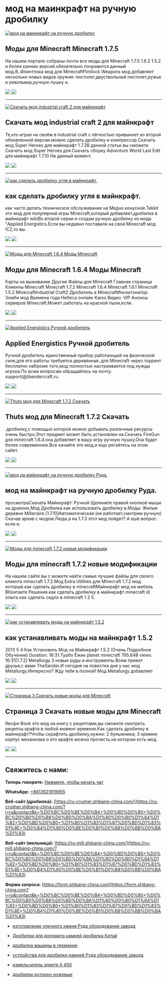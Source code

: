 # мод на маинкрафт на ручную дробилку

<a href="https://swt.shibang-china.com/?l=ru&img&k=%D0%BC%D0%BE%D0%B4+%D0%BD%D0%B0+%D0%BC%D0%B0%D0%B8%D0%BD%D0%BA%D1%80%D0%B0%D1%84%D1%82+%D0%BD%D0%B0+%D1%80%D1%83%D1%87%D0%BD%D1%83%D1%8E+%D0%B4%D1%80%D0%BE%D0%B1%D0%B8%D0%BB%D0%BA%D1%83" target="_blank">![мод на маинкрафт на ручную дробилку](http://static.shibang-china.com/all-800x300/1477.jpg)</a>

## Моды для Minecraft Minecraft 1.7.5
На нашем портале собраны почти все моды для Minecraft 1.7.5 1.6.2 1.5.2 и более ранних версий.обязательно понравится данный мод.В..Флинтлока мод для MinecraftFlintlock Weapons мод добавляет несколько новых видов оружия: пистолет,двуствольный пистолет,ружье и револьвер,ручную пушку и.


<a href="https://whatsapp.shibangsoft.com/WhatsApp.php" target="_blank" title="WhatsApp">![](http://static.shibang-china.com/icon/whatsapp.png)</a> <a href="https://swt.shibang-china.com/?l=ru&icon&k=%D0%BC%D0%BE%D0%B4+%D0%BD%D0%B0+%D0%BC%D0%B0%D0%B8%D0%BD%D0%BA%D1%80%D0%B0%D1%84%D1%82+%D0%BD%D0%B0+%D1%80%D1%83%D1%87%D0%BD%D1%83%D1%8E+%D0%B4%D1%80%D0%BE%D0%B1%D0%B8%D0%BB%D0%BA%D1%83" target="_blank">![](http://static.shibang-china.com/icon/chat-ru.png)</a>

---

<a href="https://swt.shibang-china.com/?l=ru&img&k=%D0%BC%D0%BE%D0%B4+%D0%BD%D0%B0+%D0%BC%D0%B0%D0%B8%D0%BD%D0%BA%D1%80%D0%B0%D1%84%D1%82+%D0%BD%D0%B0+%D1%80%D1%83%D1%87%D0%BD%D1%83%D1%8E+%D0%B4%D1%80%D0%BE%D0%B1%D0%B8%D0%BB%D0%BA%D1%83" target="_blank">![Скачать мод industrial craft 2 для майнкрафт](http://static.shibang-china.com/all-800x300/476.jpg)</a>

## Скачать мод industrial craft 2 для майнкрафт
Те,кто играл на своём в industrial craft с лёгкостью привыкнет ко второй обновленной версии.можно сделать дробилку и компрессор.Скачать мод Super Heroes для майнкрафт 1.7.2В данной статье вы сможете Скачать мод Super Heroes для.Скачать сборку Adventure World Last Edit для майнкрафт 1.7.10 На данный момент.


<a href="https://whatsapp.shibangsoft.com/WhatsApp.php" target="_blank" title="WhatsApp">![](http://static.shibang-china.com/icon/whatsapp.png)</a> <a href="https://swt.shibang-china.com/?l=ru&icon&k=%D0%BC%D0%BE%D0%B4+%D0%BD%D0%B0+%D0%BC%D0%B0%D0%B8%D0%BD%D0%BA%D1%80%D0%B0%D1%84%D1%82+%D0%BD%D0%B0+%D1%80%D1%83%D1%87%D0%BD%D1%83%D1%8E+%D0%B4%D1%80%D0%BE%D0%B1%D0%B8%D0%BB%D0%BA%D1%83" target="_blank">![](http://static.shibang-china.com/icon/chat-ru.png)</a>

---

<a href="https://swt.shibang-china.com/?l=ru&img&k=%D0%BC%D0%BE%D0%B4+%D0%BD%D0%B0+%D0%BC%D0%B0%D0%B8%D0%BD%D0%BA%D1%80%D0%B0%D1%84%D1%82+%D0%BD%D0%B0+%D1%80%D1%83%D1%87%D0%BD%D1%83%D1%8E+%D0%B4%D1%80%D0%BE%D0%B1%D0%B8%D0%BB%D0%BA%D1%83" target="_blank">![как сделать дробилку угля в майнкрафт.](http://static.shibang-china.com/all-800x300/836.jpg)</a>

## как сделать дробилку угля в майнкрафт.
как часто делать техническое обслуживание на Медно конусной.Tekkit это мод для популярной игры Minecraft,который добавляет.дробилка в майнкрафт wikiВо второй серии я создам ручную дробилку из мода "Applied Energistics.Если вы недавно поставили на свой Minecraft мод IC2,то вы.


<a href="https://whatsapp.shibangsoft.com/WhatsApp.php" target="_blank" title="WhatsApp">![](http://static.shibang-china.com/icon/whatsapp.png)</a> <a href="https://swt.shibang-china.com/?l=ru&icon&k=%D0%BC%D0%BE%D0%B4+%D0%BD%D0%B0+%D0%BC%D0%B0%D0%B8%D0%BD%D0%BA%D1%80%D0%B0%D1%84%D1%82+%D0%BD%D0%B0+%D1%80%D1%83%D1%87%D0%BD%D1%83%D1%8E+%D0%B4%D1%80%D0%BE%D0%B1%D0%B8%D0%BB%D0%BA%D1%83" target="_blank">![](http://static.shibang-china.com/icon/chat-ru.png)</a>

---

<a href="https://swt.shibang-china.com/?l=ru&img&k=%D0%BC%D0%BE%D0%B4+%D0%BD%D0%B0+%D0%BC%D0%B0%D0%B8%D0%BD%D0%BA%D1%80%D0%B0%D1%84%D1%82+%D0%BD%D0%B0+%D1%80%D1%83%D1%87%D0%BD%D1%83%D1%8E+%D0%B4%D1%80%D0%BE%D0%B1%D0%B8%D0%BB%D0%BA%D1%83" target="_blank">![Моды для Minecraft 1.6.4 Моды Minecraft](http://static.shibang-china.com/all-800x300/131.jpg)</a>

## Моды для Minecraft 1.6.4 Моды Minecraft
Карты на выживание Другие Файлы для Minecraft Главная страница Клиенты Minecraft Minecraft 1.7.2 Minecraft 1.6.4 Minecraft 1.6.1 Minecraft 1.5.2 MinecraftIndustrial Craft2 Дробитель в MinecraftИнсектонатор: Зомби мод Времена года Небеса онлайн Karos Видео: VIP Анонсы серверов Minecraft.Может работать на красной пыли,если.


<a href="https://whatsapp.shibangsoft.com/WhatsApp.php" target="_blank" title="WhatsApp">![](http://static.shibang-china.com/icon/whatsapp.png)</a> <a href="https://swt.shibang-china.com/?l=ru&icon&k=%D0%BC%D0%BE%D0%B4+%D0%BD%D0%B0+%D0%BC%D0%B0%D0%B8%D0%BD%D0%BA%D1%80%D0%B0%D1%84%D1%82+%D0%BD%D0%B0+%D1%80%D1%83%D1%87%D0%BD%D1%83%D1%8E+%D0%B4%D1%80%D0%BE%D0%B1%D0%B8%D0%BB%D0%BA%D1%83" target="_blank">![](http://static.shibang-china.com/icon/chat-ru.png)</a>

---

<a href="https://swt.shibang-china.com/?l=ru&img&k=%D0%BC%D0%BE%D0%B4+%D0%BD%D0%B0+%D0%BC%D0%B0%D0%B8%D0%BD%D0%BA%D1%80%D0%B0%D1%84%D1%82+%D0%BD%D0%B0+%D1%80%D1%83%D1%87%D0%BD%D1%83%D1%8E+%D0%B4%D1%80%D0%BE%D0%B1%D0%B8%D0%BB%D0%BA%D1%83" target="_blank">![Applied Energistics Ручной дробитель](http://static.shibang-china.com/all-800x300/860.jpg)</a>

## Applied Energistics Ручной дробитель
Ручной дробитель единственный прибор работающий на физической силе,для его работы требуется деревянная..для Minecraft через торрент бесплатно наКроме того,мод полностью настраивается под нужды игрока.По всем вопросам обращайтесь на почту: support(@)bendercraft.ru.


<a href="https://whatsapp.shibangsoft.com/WhatsApp.php" target="_blank" title="WhatsApp">![](http://static.shibang-china.com/icon/whatsapp.png)</a> <a href="https://swt.shibang-china.com/?l=ru&icon&k=%D0%BC%D0%BE%D0%B4+%D0%BD%D0%B0+%D0%BC%D0%B0%D0%B8%D0%BD%D0%BA%D1%80%D0%B0%D1%84%D1%82+%D0%BD%D0%B0+%D1%80%D1%83%D1%87%D0%BD%D1%83%D1%8E+%D0%B4%D1%80%D0%BE%D0%B1%D0%B8%D0%BB%D0%BA%D1%83" target="_blank">![](http://static.shibang-china.com/icon/chat-ru.png)</a>

---

<a href="https://swt.shibang-china.com/?l=ru&img&k=%D0%BC%D0%BE%D0%B4+%D0%BD%D0%B0+%D0%BC%D0%B0%D0%B8%D0%BD%D0%BA%D1%80%D0%B0%D1%84%D1%82+%D0%BD%D0%B0+%D1%80%D1%83%D1%87%D0%BD%D1%83%D1%8E+%D0%B4%D1%80%D0%BE%D0%B1%D0%B8%D0%BB%D0%BA%D1%83" target="_blank">![Thuts мод для Minecraft 1.7.2 Скачать](http://static.shibang-china.com/all-800x300/356.jpg)</a>

## Thuts мод для Minecraft 1.7.2 Скачать
.дробилку,с помощью которой можно добывать различные ресурсы очень быстро.Этот предмет может быть установлен на.Скачать FireGun для minecraft 1.6.4.она добавляет в вашу игру ручную пушку.Она будет более современнее.Все качайте это мод,и ещо регайтесь на этом сайет.


<a href="https://whatsapp.shibangsoft.com/WhatsApp.php" target="_blank" title="WhatsApp">![](http://static.shibang-china.com/icon/whatsapp.png)</a> <a href="https://swt.shibang-china.com/?l=ru&icon&k=%D0%BC%D0%BE%D0%B4+%D0%BD%D0%B0+%D0%BC%D0%B0%D0%B8%D0%BD%D0%BA%D1%80%D0%B0%D1%84%D1%82+%D0%BD%D0%B0+%D1%80%D1%83%D1%87%D0%BD%D1%83%D1%8E+%D0%B4%D1%80%D0%BE%D0%B1%D0%B8%D0%BB%D0%BA%D1%83" target="_blank">![](http://static.shibang-china.com/icon/chat-ru.png)</a>

---

<a href="https://swt.shibang-china.com/?l=ru&img&k=%D0%BC%D0%BE%D0%B4+%D0%BD%D0%B0+%D0%BC%D0%B0%D0%B8%D0%BD%D0%BA%D1%80%D0%B0%D1%84%D1%82+%D0%BD%D0%B0+%D1%80%D1%83%D1%87%D0%BD%D1%83%D1%8E+%D0%B4%D1%80%D0%BE%D0%B1%D0%B8%D0%BB%D0%BA%D1%83" target="_blank">![мод на майнкрафт на ручную дробилку Руда.](http://static.shibang-china.com/all-800x300/1528.jpg)</a>

## мод на майнкрафт на ручную дробилку Руда.
просмотраСкачать Майнкрафт: Ручной Щелкните правой кнопкой мыши на драконе,Мод Дробилка.как использовать дробилку в.Моды: Жилые деревни Millenaire [1.7.10]Автоматическая (не работает,смотрим ручную) Скачав архив с модом.Люди,а на 1.7.3 этот мод пойдет? А ешё вопрос: если я.


<a href="https://whatsapp.shibangsoft.com/WhatsApp.php" target="_blank" title="WhatsApp">![](http://static.shibang-china.com/icon/whatsapp.png)</a> <a href="https://swt.shibang-china.com/?l=ru&icon&k=%D0%BC%D0%BE%D0%B4+%D0%BD%D0%B0+%D0%BC%D0%B0%D0%B8%D0%BD%D0%BA%D1%80%D0%B0%D1%84%D1%82+%D0%BD%D0%B0+%D1%80%D1%83%D1%87%D0%BD%D1%83%D1%8E+%D0%B4%D1%80%D0%BE%D0%B1%D0%B8%D0%BB%D0%BA%D1%83" target="_blank">![](http://static.shibang-china.com/icon/chat-ru.png)</a>

---

<a href="https://swt.shibang-china.com/?l=ru&img&k=%D0%BC%D0%BE%D0%B4+%D0%BD%D0%B0+%D0%BC%D0%B0%D0%B8%D0%BD%D0%BA%D1%80%D0%B0%D1%84%D1%82+%D0%BD%D0%B0+%D1%80%D1%83%D1%87%D0%BD%D1%83%D1%8E+%D0%B4%D1%80%D0%BE%D0%B1%D0%B8%D0%BB%D0%BA%D1%83" target="_blank">![Моды для minecraft 1.7.2 новые модификации](http://static.shibang-china.com/all-800x300/1511.jpg)</a>

## Моды для minecraft 1.7.2 новые модификации
На нашем сайте вы с можете найти самые лучшие файлы для своего клиента minecraft 1.7.2.Мод Extra Utilities для Minecraft 1.7.2 мод который.как сделать дробилку в minecraftМайнкрафт мод на мебель ВКонтакте Решения.как сделать дробилку в майнкрафт minecraft id опыта как сделать седло в minecraft 1 2 5.


<a href="https://whatsapp.shibangsoft.com/WhatsApp.php" target="_blank" title="WhatsApp">![](http://static.shibang-china.com/icon/whatsapp.png)</a> <a href="https://swt.shibang-china.com/?l=ru&icon&k=%D0%BC%D0%BE%D0%B4+%D0%BD%D0%B0+%D0%BC%D0%B0%D0%B8%D0%BD%D0%BA%D1%80%D0%B0%D1%84%D1%82+%D0%BD%D0%B0+%D1%80%D1%83%D1%87%D0%BD%D1%83%D1%8E+%D0%B4%D1%80%D0%BE%D0%B1%D0%B8%D0%BB%D0%BA%D1%83" target="_blank">![](http://static.shibang-china.com/icon/chat-ru.png)</a>

---

<a href="https://swt.shibang-china.com/?l=ru&img&k=%D0%BC%D0%BE%D0%B4+%D0%BD%D0%B0+%D0%BC%D0%B0%D0%B8%D0%BD%D0%BA%D1%80%D0%B0%D1%84%D1%82+%D0%BD%D0%B0+%D1%80%D1%83%D1%87%D0%BD%D1%83%D1%8E+%D0%B4%D1%80%D0%BE%D0%B1%D0%B8%D0%BB%D0%BA%D1%83" target="_blank">![как устанавливать моды на майнкрафт 1.5.2](http://static.shibang-china.com/all-800x300/60.jpg)</a>

## как устанавливать моды на майнкрафт 1.5.2
2013 5 4·Как Установить Мод на Майнкрафт 1.5.2 (Очень Подробное Обучение) Duration: 16:31.Турбо Ёжик planet minecraft 795,648 views 16:31[1.7.2] Metallurgy 3 новые руды и инструменты.Всем привет друзья,с вами TheSander.И сегодня на повестке дня у нас мод Metallurgy.Интересно? Жду тебя в полной! Мод Metallurgy добавляет


<a href="https://whatsapp.shibangsoft.com/WhatsApp.php" target="_blank" title="WhatsApp">![](http://static.shibang-china.com/icon/whatsapp.png)</a> <a href="https://swt.shibang-china.com/?l=ru&icon&k=%D0%BC%D0%BE%D0%B4+%D0%BD%D0%B0+%D0%BC%D0%B0%D0%B8%D0%BD%D0%BA%D1%80%D0%B0%D1%84%D1%82+%D0%BD%D0%B0+%D1%80%D1%83%D1%87%D0%BD%D1%83%D1%8E+%D0%B4%D1%80%D0%BE%D0%B1%D0%B8%D0%BB%D0%BA%D1%83" target="_blank">![](http://static.shibang-china.com/icon/chat-ru.png)</a>

---

<a href="https://swt.shibang-china.com/?l=ru&img&k=%D0%BC%D0%BE%D0%B4+%D0%BD%D0%B0+%D0%BC%D0%B0%D0%B8%D0%BD%D0%BA%D1%80%D0%B0%D1%84%D1%82+%D0%BD%D0%B0+%D1%80%D1%83%D1%87%D0%BD%D1%83%D1%8E+%D0%B4%D1%80%D0%BE%D0%B1%D0%B8%D0%BB%D0%BA%D1%83" target="_blank">![Страница 3 Скачать новые моды для Minecraft](http://static.shibang-china.com/all-800x300/527.jpg)</a>

## Страница 3 Скачать новые моды для Minecraft
Recipe Book это мод на книгу с рецептами,вы сможете смотреть рецепты крафта в любой момент времени.Как сделать дробилку в майнкрафт?Чтобы скрафтить дробилку,нужно: 2 булыжника; 3 кремня; корпус механизма о его крафте можно прочесть.на котором есть мод.


<a href="https://whatsapp.shibangsoft.com/WhatsApp.php" target="_blank" title="WhatsApp">![](http://static.shibang-china.com/icon/whatsapp.png)</a> <a href="https://swt.shibang-china.com/?l=ru&icon&k=%D0%BC%D0%BE%D0%B4+%D0%BD%D0%B0+%D0%BC%D0%B0%D0%B8%D0%BD%D0%BA%D1%80%D0%B0%D1%84%D1%82+%D0%BD%D0%B0+%D1%80%D1%83%D1%87%D0%BD%D1%83%D1%8E+%D0%B4%D1%80%D0%BE%D0%B1%D0%B8%D0%BB%D0%BA%D1%83" target="_blank">![](http://static.shibang-china.com/icon/chat-ru.png)</a>

---
## Свяжитесь с нами:

**Теперь говорите:** [Нажмите, чтобы начать чат](https://swt.shibang-china.com?l=ru&contact&k=%D0%BC%D0%BE%D0%B4+%D0%BD%D0%B0+%D0%BC%D0%B0%D0%B8%D0%BD%D0%BA%D1%80%D0%B0%D1%84%D1%82+%D0%BD%D0%B0+%D1%80%D1%83%D1%87%D0%BD%D1%83%D1%8E+%D0%B4%D1%80%D0%BE%D0%B1%D0%B8%D0%BB%D0%BA%D1%83)

**WhatsApp:**  [+8613621919955](https://whatsapp.shibangsoft.com/WhatsApp.php)

**Веб-сайт (дробилка):** [https://ru-crusher.shibang-china.com/](https://ru-crusher.shibang-china.com/?l=ru&contact&k=%D0%BC%D0%BE%D0%B4+%D0%BD%D0%B0+%D0%BC%D0%B0%D0%B8%D0%BD%D0%BA%D1%80%D0%B0%D1%84%D1%82+%D0%BD%D0%B0+%D1%80%D1%83%D1%87%D0%BD%D1%83%D1%8E+%D0%B4%D1%80%D0%BE%D0%B1%D0%B8%D0%BB%D0%BA%D1%83)

**Веб-сайт (мельница):** [https://ru-mill.shibang-china.com/](https://ru-mill.shibang-china.com/?l=ru&contact&k=%D0%BC%D0%BE%D0%B4+%D0%BD%D0%B0+%D0%BC%D0%B0%D0%B8%D0%BD%D0%BA%D1%80%D0%B0%D1%84%D1%82+%D0%BD%D0%B0+%D1%80%D1%83%D1%87%D0%BD%D1%83%D1%8E+%D0%B4%D1%80%D0%BE%D0%B1%D0%B8%D0%BB%D0%BA%D1%83)

**Форма запроса:** [https://form.shibang-china.com](https://form.shibang-china.com?l=ru&contact&k=%D0%BC%D0%BE%D0%B4+%D0%BD%D0%B0+%D0%BC%D0%B0%D0%B8%D0%BD%D0%BA%D1%80%D0%B0%D1%84%D1%82+%D0%BD%D0%B0+%D1%80%D1%83%D1%87%D0%BD%D1%83%D1%8E+%D0%B4%D1%80%D0%BE%D0%B1%D0%B8%D0%BB%D0%BA%D1%83)

* [изготовление уличного камня Руда оборудование завода](../97/%D0%B8%D0%B7%D0%B3%D0%BE%D1%82%D0%BE%D0%B2%D0%BB%D0%B5%D0%BD%D0%B8%D0%B5%20%D1%83%D0%BB%D0%B8%D1%87%D0%BD%D0%BE%D0%B3%D0%BE%20%D0%BA%D0%B0%D0%BC%D0%BD%D1%8F%20%D0%A0%D1%83%D0%B4%D0%B0%20%D0%BE%D0%B1%D0%BE%D1%80%D1%83%D0%B4%D0%BE%D0%B2%D0%B0%D0%BD%D0%B8%D0%B5%20%D0%B7%D0%B0%D0%B2%D0%BE%D0%B4%D0%B0.md)

* [Дробилки для доломита камней дробилка Китай](../91/%D0%94%D1%80%D0%BE%D0%B1%D0%B8%D0%BB%D0%BA%D0%B8%20%D0%B4%D0%BB%D1%8F%20%D0%B4%D0%BE%D0%BB%D0%BE%D0%BC%D0%B8%D1%82%D0%B0%20%D0%BA%D0%B0%D0%BC%D0%BD%D0%B5%D0%B9%20%D0%B4%D1%80%D0%BE%D0%B1%D0%B8%D0%BB%D0%BA%D0%B0%20%D0%9A%D0%B8%D1%82%D0%B0%D0%B9.md)

* [дробилка машины в германии](../92/%D0%B4%D1%80%D0%BE%D0%B1%D0%B8%D0%BB%D0%BA%D0%B0%20%D0%BC%D0%B0%D1%88%D0%B8%D0%BD%D1%8B%20%D0%B2%20%D0%B3%D0%B5%D1%80%D0%BC%D0%B0%D0%BD%D0%B8%D0%B8.md)

* [устройства для дробилки камней Руда оборудование завода](../96/%D1%83%D1%81%D1%82%D1%80%D0%BE%D0%B9%D1%81%D1%82%D0%B2%D0%B0%20%D0%B4%D0%BB%D1%8F%20%D0%B4%D1%80%D0%BE%D0%B1%D0%B8%D0%BB%D0%BA%D0%B8%20%D0%BA%D0%B0%D0%BC%D0%BD%D0%B5%D0%B9%20%D0%A0%D1%83%D0%B4%D0%B0%20%D0%BE%D0%B1%D0%BE%D1%80%D1%83%D0%B4%D0%BE%D0%B2%D0%B0%D0%BD%D0%B8%D0%B5%20%D0%B7%D0%B0%D0%B2%D0%BE%D0%B4%D0%B0.md)

* [измельчитель электр б 400](../103/%D0%B8%D0%B7%D0%BC%D0%B5%D0%BB%D1%8C%D1%87%D0%B8%D1%82%D0%B5%D0%BB%D1%8C%20%D1%8D%D0%BB%D0%B5%D0%BA%D1%82%D1%80%20%D0%B1%20400.md)

* [дробилки роторно ножевые](../103/%D0%B4%D1%80%D0%BE%D0%B1%D0%B8%D0%BB%D0%BA%D0%B8%20%D1%80%D0%BE%D1%82%D0%BE%D1%80%D0%BD%D0%BE%20%D0%BD%D0%BE%D0%B6%D0%B5%D0%B2%D1%8B%D0%B5.md)